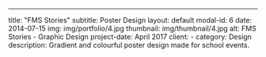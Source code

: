---
title: "FMS Stories"
subtitle: Poster Design
layout: default
modal-id: 6
date: 2014-07-15
img: img/portfolio/4.jpg
thumbnail: img/thumbnail/4.jpg
alt: FMS Stories - Graphic Design
project-date: April 2017
client: -
category: Design
description: Gradient and colourful poster design made for school events.
